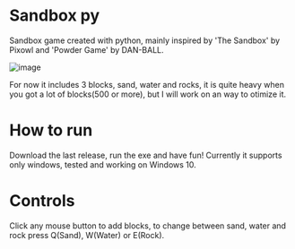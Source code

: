 # Sandbox py
 Sandbox game created with python, mainly inspired by 'The Sandbox' by Pixowl and 'Powder Game' by DAN-BALL.

![image](https://cdn.discordapp.com/attachments/795094889351217172/808968032998260766/unknown.png)

For now it includes 3 blocks, sand, water and rocks, it is quite heavy when you got a lot of blocks(500 or more), but I will work on an way to otimize it.

# How to run
Download the last release, run the exe and have fun!
Currently it supports only windows, tested and working on Windows 10.

# Controls
Click any mouse button to add blocks, to change between sand, water and rock press Q(Sand), W(Water) or E(Rock).
